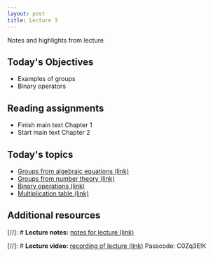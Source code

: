 ```yaml
---
layout: post
title: Lecture 3
---
```


Notes and highlights from lecture

## Today's Objectives

* Examples of groups
* Binary operators

## Reading assignments

* Finish main text Chapter 1
* Start main text Chapter 2

## Today's topics
* <a target="_parent" href="https://wcasper.github.io/math407spring2021/_topics/algebraic-equations.html">Groups from algebraic equations (link)</a>
* <a target="_parent" href="https://wcasper.github.io/math407spring2021/_topics/modular-arithmetic.html">Groups from number theory (link)</a>
* <a target="_parent" href="https://wcasper.github.io/math407spring2021/_topics/binary-operations.html">Binary operations (link)</a>
* <a target="_parent" href="https://wcasper.github.io/math407spring2021/_topics/multiplication-table.html">Multiplication table (link)</a>

## Additional resources
[//]: # **Lecture notes:** <a target="_parent" href="https://wcasper.github.io/math407spring2021/extras/notes/407-lecture3.pdf">notes for lecture (link)</a>

[//]: # **Lecture video:** <a target="_parent" href="https://fullerton.zoom.us/rec/share/iKQrb9vpUq-e4YLh0L0Yk7nweZbmBjglNqpjP1OVV7HBcC2u5PztToyr7oq5-Rn_.FBjalF6jZG6wsY_N">recording of lecture (link)</a> Passcode: C0Zq3E!K


